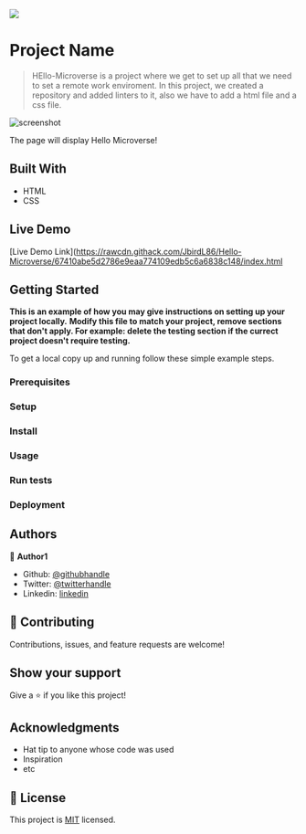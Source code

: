 ![](https://img.shields.io/badge/Microverse-blueviolet)

# Project Name

> HEllo-Microverse is a project where we get to set up all that we need to set a remote work enviroment. In this project, we created a repository and added linters to it, also we have to add a html file and a css file.

![screenshot](https://github.com/JbirdL86/Hello-Microverse/blob/feature-branch/assets/images/helloMicroverse.png)

The page will display Hello Microverse!

## Built With

- HTML
- CSS

## Live Demo

[Live Demo Link](https://rawcdn.githack.com/JbirdL86/Hello-Microverse/67410abe5d2786e9eaa774109edb5c6a6838c148/index.html


## Getting Started

**This is an example of how you may give instructions on setting up your project locally.**
**Modify this file to match your project, remove sections that don't apply. For example: delete the testing section if the currect project doesn't require testing.**


To get a local copy up and running follow these simple example steps.

### Prerequisites

### Setup

### Install

### Usage

### Run tests

### Deployment



## Authors

👤 **Author1**

- Github: [@githubhandle](https://github.com/JbirdL86)
- Twitter: [@twitterhandle](https://twitter.com/JuanLui06498455)
- Linkedin: [linkedin](https://www.linkedin.com/in/juan-luis-0551921aa/)


## 🤝 Contributing

Contributions, issues, and feature requests are welcome!


## Show your support

Give a ⭐️ if you like this project!

## Acknowledgments

- Hat tip to anyone whose code was used
- Inspiration
- etc

## 📝 License

This project is [MIT](./MIT.md) licensed.